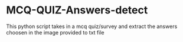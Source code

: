 # MCQ-QUIZ-Answers-detect
This python script takes in a mcq quiz/survey and extract the answers choosen in the image provided to txt file
